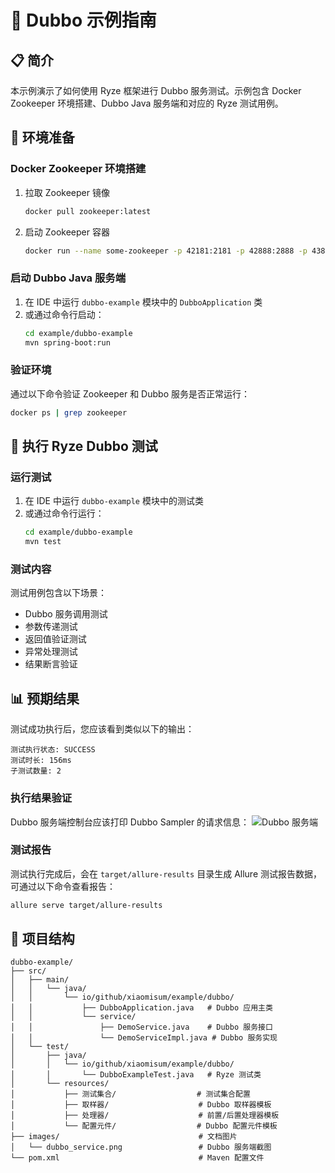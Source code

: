 # 🔌 Dubbo 示例指南

## 📋 简介

本示例演示了如何使用 Ryze 框架进行 Dubbo 服务测试。示例包含 Docker Zookeeper 环境搭建、Dubbo Java 服务端和对应的 Ryze
测试用例。

## 🚀 环境准备

### Docker Zookeeper 环境搭建

1. 拉取 Zookeeper 镜像
   ```bash
   docker pull zookeeper:latest
   ```

2. 启动 Zookeeper 容器
   ```bash
   docker run --name some-zookeeper -p 42181:2181 -p 42888:2888 -p 43888:3888 -p 48080:8080 --restart always -d zookeeper
   ```

### 启动 Dubbo Java 服务端

1. 在 IDE 中运行 `dubbo-example` 模块中的 `DubboApplication` 类
2. 或通过命令行启动：
   ```bash
   cd example/dubbo-example
   mvn spring-boot:run
   ```

### 验证环境

通过以下命令验证 Zookeeper 和 Dubbo 服务是否正常运行：

```bash
docker ps | grep zookeeper
```

## 🧪 执行 Ryze Dubbo 测试

### 运行测试

1. 在 IDE 中运行 `dubbo-example` 模块中的测试类
2. 或通过命令行运行：
   ```bash
   cd example/dubbo-example
   mvn test
   ```

### 测试内容

测试用例包含以下场景：

- Dubbo 服务调用测试
- 参数传递测试
- 返回值验证测试
- 异常处理测试
- 结果断言验证

## 📊 预期结果

测试成功执行后，您应该看到类似以下的输出：

```
测试执行状态: SUCCESS
测试时长: 156ms
子测试数量: 2
```

### 执行结果验证

Dubbo 服务端控制台应该打印 Dubbo Sampler 的请求信息：
![Dubbo 服务端](images/dubbo_service.png)

### 测试报告

测试执行完成后，会在 `target/allure-results` 目录生成 Allure 测试报告数据，可通过以下命令查看报告：

```bash
allure serve target/allure-results
```

## 📁 项目结构

```
dubbo-example/
├── src/
│   ├── main/
│   │   └── java/
│   │       └── io/github/xiaomisum/example/dubbo/
│   │           ├── DubboApplication.java   # Dubbo 应用主类
│   │           └── service/
│   │               ├── DemoService.java    # Dubbo 服务接口
│   │               └── DemoServiceImpl.java # Dubbo 服务实现
│   └── test/
│       ├── java/
│       │   └── io/github/xiaomisum/example/dubbo/
│       │       └── DubboExampleTest.java   # Ryze 测试类
│       └── resources/
│           ├── 测试集合/                  # 测试集合配置
│           ├── 取样器/                    # Dubbo 取样器模板
│           ├── 处理器/                    # 前置/后置处理器模板
│           └── 配置元件/                  # Dubbo 配置元件模板
├── images/                               # 文档图片
│   └── dubbo_service.png                 # Dubbo 服务端截图
└── pom.xml                               # Maven 配置文件
```